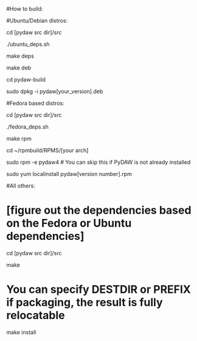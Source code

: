 #How to build:

#Ubuntu/Debian distros:

cd [pydaw src dir]/src

./ubuntu_deps.sh

make deps

make deb

cd pydaw-build

sudo dpkg -i pydaw[your_version].deb

 #Fedora based distros:

cd [pydaw src dir]/src

./fedora_deps.sh

make rpm

cd ~/rpmbuild/RPMS/[your arch]

sudo rpm -e pydaw4  # You can skip this if PyDAW is not already installed

sudo yum localinstall pydaw[version number].rpm

#All others:

 # [figure out the dependencies based on the Fedora or Ubuntu dependencies]

cd [pydaw src dir]/src

make

 # You can specify DESTDIR or PREFIX if packaging, the result is fully relocatable

make install

